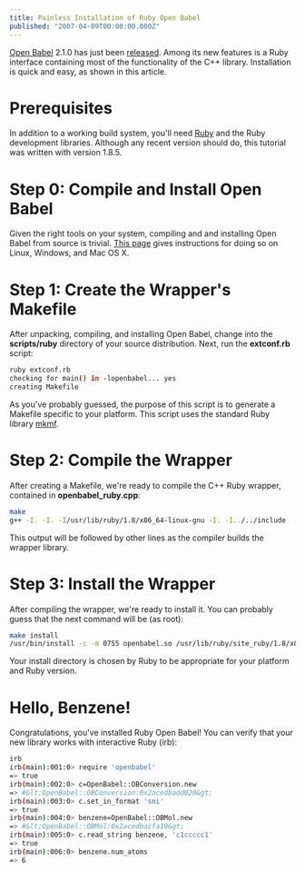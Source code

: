 ```yaml
---
title: Painless Installation of Ruby Open Babel
published: "2007-04-09T00:00:00.000Z"
---
```


[Open Babel](http://openbabel.sf.net) 2.1.0 has just been [released](http://downloads.sourceforge.net/openbabel/openbabel-2.1.0.tar.gz?modtime=1175958364&big_mirror=0). Among its new features is a Ruby interface containing most of the functionality of the C++ library. Installation is quick and easy, as shown in this article.

# Prerequisites

In addition to a working build system, you'll need [Ruby](http://www.ruby-lang.org/en/) and the Ruby development libraries. Although any recent version should do, this tutorial was written with version 1.8.5.

# Step 0: Compile and Install Open Babel

Given the right tools on your system, compiling and and installing Open Babel from source is trivial. [This page](http://openbabel.sourceforge.net/wiki/Get_Open_Babel) gives instructions for doing so on Linux, Windows, and Mac OS X.

# Step 1: Create the Wrapper's Makefile

After unpacking, compiling, and installing Open Babel, change into the **scripts/ruby** directory of your source distribution. Next, run the **extconf.rb** script:

```bash
ruby extconf.rb
checking for main() in -lopenbabel... yes
creating Makefile
```

As you've probably guessed, the purpose of this script is to generate a Makefile specific to your platform. This script uses the standard Ruby library [mkmf](http://www.ruby-doc.org/stdlib/libdoc/mkmf/rdoc/index.html).

# Step 2: Compile the Wrapper

After creating a Makefile, we're ready to compile the C++ Ruby wrapper, contained in **openbabel_ruby.cpp**:

```bash
make
g++ -I. -I. -I/usr/lib/ruby/1.8/x86_64-linux-gnu -I. -I../../include  -fPIC -O2 -g -pipe -Wp,-D_FORTIFY_SOURCE=2 -fexceptions -Wall  -fPIC   -c openbabel_ruby.cpp
```

This output will be followed by other lines as the compiler builds the wrapper library.

# Step 3: Install the Wrapper

After compiling the wrapper, we're ready to install it. You can probably guess that the next command will be (as root):

```bash
make install
/usr/bin/install -c -m 0755 openbabel.so /usr/lib/ruby/site_ruby/1.8/x86_64-linux-gnu
```

Your install directory is chosen by Ruby to be appropriate for your platform and Ruby version.

# Hello, Benzene!

Congratulations, you've installed Ruby Open Babel! You can verify that your new library works with interactive Ruby (irb):

```bash
irb
irb(main):001:0> require 'openbabel'
=> true
irb(main):002:0> c=OpenBabel::OBConversion.new
=> #&lt;OpenBabel::OBConversion:0x2acedbadd020&gt;
irb(main):003:0> c.set_in_format 'smi'
=> true
irb(main):004:0> benzene=OpenBabel::OBMol.new
=> #&lt;OpenBabel::OBMol:0x2acedbacfa10&gt;
irb(main):005:0> c.read_string benzene, 'c1ccccc1'
=> true
irb(main):006:0> benzene.num_atoms
=> 6
```

